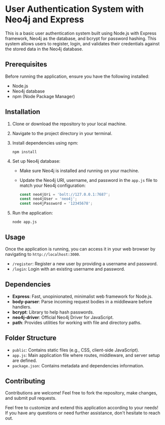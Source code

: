 # User Authentication System with Neo4j and Express

This is a basic user authentication system built using Node.js with Express framework, Neo4j as the database, and bcrypt for password hashing. This system allows users to register, login, and validates their credentials against the stored data in the Neo4j database.

## Prerequisites

Before running the application, ensure you have the following installed:

- Node.js
- Neo4j database
- npm (Node Package Manager)

## Installation

1. Clone or download the repository to your local machine.

2. Navigate to the project directory in your terminal.

3. Install dependencies using npm:

   ```
   npm install
   ```

4. Set up Neo4j database:
   - Make sure Neo4j is installed and running on your machine.
   - Update the Neo4j URI, username, and password in the `app.js` file to match your Neo4j configuration:

     ```javascript
     const neo4jUri = 'bolt://127.0.0.1:7687';
     const neo4jUser = 'neo4j';
     const neo4jPassword = '12345678';
     ```

5. Run the application:

   ```
   node app.js
   ```

## Usage

Once the application is running, you can access it in your web browser by navigating to `http://localhost:3000`.

- `/register`: Register a new user by providing a username and password.
- `/login`: Login with an existing username and password.

## Dependencies

- **Express**: Fast, unopinionated, minimalist web framework for Node.js.
- **body-parser**: Parse incoming request bodies in a middleware before handlers.
- **bcrypt**: Library to help hash passwords.
- **neo4j-driver**: Official Neo4j Driver for JavaScript.
- **path**: Provides utilities for working with file and directory paths.

## Folder Structure

- `public`: Contains static files (e.g., CSS, client-side JavaScript).
- `app.js`: Main application file where routes, middleware, and server setup are defined.
- `package.json`: Contains metadata and dependencies information.

## Contributing

Contributions are welcome! Feel free to fork the repository, make changes, and submit pull requests.


Feel free to customize and extend this application according to your needs! If you have any questions or need further assistance, don't hesitate to reach out.
